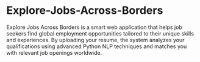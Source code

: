 # Explore-Jobs-Across-Borders
Explore Jobs Across Borders is a smart web application that helps job seekers find global employment opportunities tailored to their unique skills and experiences. By uploading your resume, the system analyzes your qualifications using advanced Python NLP techniques and matches you with relevant job openings worldwide. 
